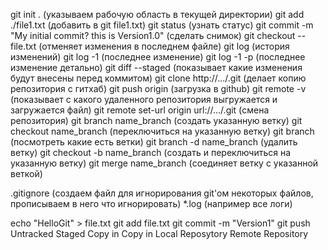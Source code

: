 git init . (указываем рабочую область в текущей директории)
git add ./file1.txt (добавить в git file1.txt)
git status (узнать статус)
git commit -m "My initial commit? this is Version1.0" (сделать снимок)
git checkout -- file.txt (отменяет изменения в последнем файле)
git log (история изменений)
git log -1 (последнее изменение)
git log -1 -p (последнее изменение детально)
git diff --staged (показывает какие изменения будут внесены перед коммитом)
git clone http://.../.git (делает копию репозитория с гитхаб)
git push origin (загрузка в github)
git remote -v (показывает с какого удаленного репозитория выгружается и загружается файл)
git remote set-url origin url://.../.git (смена репозитория)
git branch name_branch (создать указанную ветку)
git checkout name_branch (переключиться на указанную ветку)
git branch (посмотреть какие есть ветки)
git branch -d name_branch (удалить ветку)
git checkout -b name_branch (создать и переключиться на указанную ветку)
git merge name_branch (соединяет ветку с указанной веткой)




.gitignore (создаем файл для игнорирования git'ом некоторых файлов, прописываем в него что игнорировать)
*.log (например все логи)


 echo "HelloGit" > file.txt 		git add file.txt		git commit -m "Version1"		git push
       	 Untracked			     Staged				Copy in 			 Copy in
									    Local Reposytory		     Remote Repository


